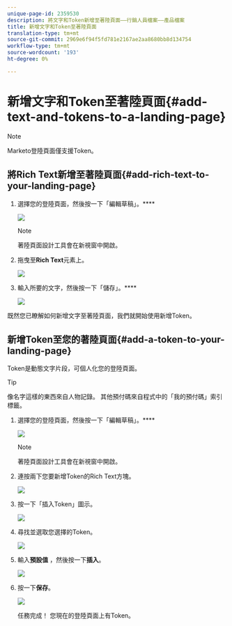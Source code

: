 ```yaml
---
unique-page-id: 2359530
description: 將文字和Token新增至著陸頁面——行銷人員檔案——產品檔案
title: 新增文字和Token至著陸頁面
translation-type: tm+mt
source-git-commit: 2969e6f94f5fd781e2167ae2aa8680bb8d134754
workflow-type: tm+mt
source-wordcount: '193'
ht-degree: 0%

---
```



# 新增文字和Token至著陸頁面{#add-text-and-tokens-to-a-landing-page}

>[!NOTE]
>
>Marketo登陸頁面僅支援Token。

## 將Rich Text新增至著陸頁面{#add-rich-text-to-your-landing-page}

1. 選擇您的登陸頁面，然後按一下「編輯草稿」。****

   ![](assets/image2014-9-16-14-3a30-3a29.png)

   >[!NOTE]
   >
   >著陸頁面設計工具會在新視窗中開啟。

1. 拖曳至&#x200B;**Rich Text**&#x200B;元素上。

   ![](assets/image2015-5-21-12-3a28-3a49.png)

1. 輸入所要的文字，然後按一下「儲存」。****

   ![](assets/image2015-7-8-17-3a0-3a49.png)

既然您已瞭解如何新增文字至著陸頁面，我們就開始使用新增Token。

## 新增Token至您的著陸頁面{#add-a-token-to-your-landing-page}

Token是動態文字片段，可個人化您的登陸頁面。

>[!TIP]
>
>像名字這樣的東西來自人物記錄。 其他預付碼來自程式中的「我的預付碼」索引標籤。

1. 選擇您的登陸頁面，然後按一下「編輯草稿」。****

   ![](assets/image2014-9-16-14-3a30-3a54.png)

   >[!NOTE]
   >
   >著陸頁面設計工具會在新視窗中開啟。

1. 連按兩下您要新增Token的Rich Text方塊。

   ![](assets/image2015-5-21-12-3a30-3a5.png)

1. 按一下「插入Token」圖示。

   ![](assets/image2015-7-8-17-3a21-3a53.png)

1. 尋找並選取您選擇的Token。

   ![](assets/image2014-9-16-14-3a31-3a20.png)

1. 輸入&#x200B;**預設值** ，然後按一下&#x200B;**插入**。

   ![](assets/image2014-9-16-14-3a31-3a29.png)

1. 按一下&#x200B;**保存**。

   ![](assets/image2015-7-8-17-3a25-3a22.png)

   任務完成！ 您現在的登陸頁面上有Token。
